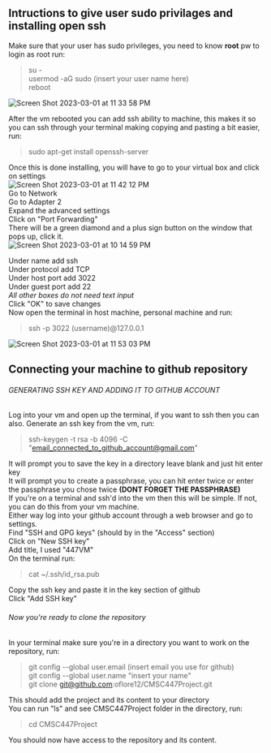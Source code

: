 ## Intructions to give user sudo privilages and installing open ssh
Make sure that your user has sudo privileges, you need to know **root** pw to login as root run:
  > su - <br>
  > usermod -aG sudo (insert your user name here) <br>
  > reboot 

![Screen Shot 2023-03-01 at 11 33 58 PM](https://user-images.githubusercontent.com/58226151/222332358-84783db3-c3a6-4b15-a193-d6c3ef9d5f61.png)

After the vm rebooted you can add ssh ability to machine, this makes it so
you can ssh through your terminal making copying and pasting a bit easier, run:
>sudo apt-get install openssh-server<br>

Once this is done installing, you will have to go to your virtual box and click on settings <br>
![Screen Shot 2023-03-01 at 11 42 12 PM](https://user-images.githubusercontent.com/58226151/222333066-21b36554-03e2-42d2-8d01-04ec6d56e208.png)<br>
Go to Network<br>
Go to Adapter 2<br>
Expand the advanced settings<br>
Click on "Port Forwarding"<br>
There will be a green diamond and a plus sign button on the window that pops up, click it. <br>
![Screen Shot 2023-03-01 at 10 14 59 PM](https://user-images.githubusercontent.com/58226151/222333490-79559365-b4eb-470d-96ff-da6c5161831c.png) <br>

Under name add ssh <br>
Under protocol add TCP<br>
Under host port add 3022<br>
Under guest port add 22<br>
*All other boxes do not need text input*<br>
Click "OK" to save changes<br>
Now open the terminal in host machine, personal machine and run:<br>
>ssh -p 3022 (username)@127.0.0.1<br>

![Screen Shot 2023-03-01 at 11 53 03 PM](https://user-images.githubusercontent.com/58226151/222334424-b70324ff-a336-4f6a-a08d-463766b7cdb6.png)<br>

## Connecting your machine to github repository
###### GENERATING SSH KEY AND ADDING IT TO GITHUB ACCOUNT
Log into your vm and open up the terminal, if you want to ssh then you can also.
Generate an ssh key from the vm, run: <br>
>ssh-keygen -t rsa -b 4096 -C "email_connected_to_github_account@gmail.com"<br>

It will prompt you to save the key in a directory leave blank and just hit enter key<br>
It will prompt you to create a passphrase, you can hit enter twice or enter the passphrase you chose twice **(DONT FORGET THE PASSPHRASE)**<br>
If you're on a terminal and ssh'd into the vm then this will be simple. If not, you can do this from your vm machine.<br>
Either way log into your github account through a web browser and go to settings.<br>
Find "SSH and GPG keys" (should by in the "Access" section)<br>
Click on "New SSH key"<br>
Add title, I used "447VM"<br>
On the terminal run:<br>
>cat ~/.ssh/id_rsa.pub<br>

Copy the ssh key and paste it in the key section of github<br>
Click "Add SSH key"<br>

###### Now you're ready to clone the repository
In your terminal make sure you're in a directory you want to work on the repository, run:<br>
> git config --global user.email (insert email you use for github)<br>
> git config --global user.name "insert your name"<br>
> git clone git@github.com:oflore12/CMSC447Project.git<br>

This should add the project and its content to your directory<br>
You can run "ls" and see CMSC447Project folder in the directory, run:
>cd CMSC447Project<br>

You should now have access to the repository and its content.<br>
